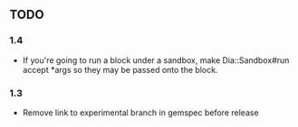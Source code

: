## TODO

### 1.4
* If you're going to run a block under a sandbox, make Dia::Sandbox#run accept *args so they may be passed onto the block.

### 1.3
* Remove link to experimental branch in gemspec before release

